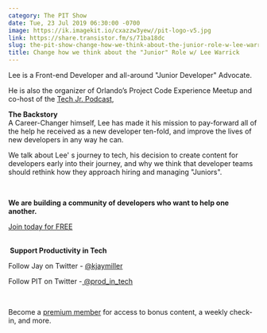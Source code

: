 ```yaml
---
category: The PIT Show
date: Tue, 23 Jul 2019 06:30:00 -0700
image: https://ik.imagekit.io/cxazzw3yew//pit-logo-v5.jpg
link: https://share.transistor.fm/s/71ba18dc
slug: the-pit-show-change-how-we-think-about-the-junior-role-w-lee-warrick
title: Change how we think about the "Junior" Role w/ Lee Warrick
---
```


<p>Lee is a Front-end Developer and all-around "Junior Developer" Advocate. </p><p>He is also the organizer of Orlando’s Project Code Experience Meetup and co-host of the <a href="https://techjr.dev">Tech Jr. Podcast</a>,</p><p><strong>The Backstory</strong><br />A Career-Changer himself, Lee has made it his mission to pay-forward all of the help he received as a new developer ten-fold, and improve the lives of new developers in any way he can.</p><p>We talk about Lee' s journey to tech, his decision to create content for developers early into their journey, and why we think that developer teams should rethink how they approach hiring and managing "Juniors".</p><p><br /></p><p><strong>We are building a community of developers who want to help one another.</strong></p><p><a href="https://productivityintech.palapa.co">Join today for FREE</a><strong><br /></strong><br /></p><p><b> Support Productivity in Tech</b></p><p>Follow Jay on Twitter - <a href="https://twitter.com/kjaymiller">@kjaymiller</a></p><p>Follow PIT on Twitter -<a href="https://twitter.com/prod_in_tech"> @prod_in_tech</a></p><p><br /></p><p>Become a <a href="https://productivityintech.com/memberships">premium member</a> for access to bonus content, a weekly check-in, and more.</p>